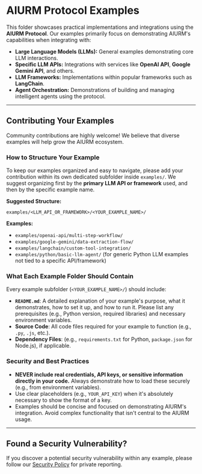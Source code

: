 # AIURM Protocol Examples

This folder showcases practical implementations and integrations using the **AIURM Protocol**. Our examples primarily focus on demonstrating AIURM's capabilities when integrating with:

* **Large Language Models (LLMs):** General examples demonstrating core LLM interactions.
* **Specific LLM APIs:** Integrations with services like **OpenAI API**, **Google Gemini API**, and others.
* **LLM Frameworks:** Implementations within popular frameworks such as **LangChain**.
* **Agent Orchestration:** Demonstrations of building and managing intelligent agents using the protocol.

---

## Contributing Your Examples

Community contributions are highly welcome! We believe that diverse examples will help grow the AIURM ecosystem.

### How to Structure Your Example

To keep our examples organized and easy to navigate, please add your contribution within its own dedicated subfolder inside `examples/`. We suggest organizing first by the **primary LLM API or framework** used, and then by the specific example name.

**Suggested Structure:**

`examples/<LLM_API_OR_FRAMEWORK>/<YOUR_EXAMPLE_NAME>/`

**Examples:**

* `examples/openai-api/multi-step-workflow/`
* `examples/google-gemini/data-extraction-flow/`
* `examples/langchain/custom-tool-integration/`
* `examples/python/basic-llm-agent/` (for generic Python LLM examples not tied to a specific API/framework)

### What Each Example Folder Should Contain

Every example subfolder (`<YOUR_EXAMPLE_NAME>/`) should include:

* **`README.md`**: A detailed explanation of your example's purpose, what it demonstrates, how to set it up, and how to run it. Please list any prerequisites (e.g., Python version, required libraries) and necessary environment variables.
* **Source Code**: All code files required for your example to function (e.g., `.py`, `.js`, etc.).
* **Dependency Files**: (e.g., `requirements.txt` for Python, `package.json` for Node.js), if applicable.

### Security and Best Practices

* **NEVER include real credentials, API keys, or sensitive information directly in your code.** Always demonstrate how to load these securely (e.g., from environment variables).
* Use clear placeholders (e.g., `YOUR_API_KEY`) when it's absolutely necessary to show the format of a key.
* Examples should be concise and focused on demonstrating AIURM's integration. Avoid complex functionality that isn't central to the AIURM usage.

---

## Found a Security Vulnerability?

If you discover a potential security vulnerability within any example, please follow our [Security Policy](SECURITY.md) for private reporting.
